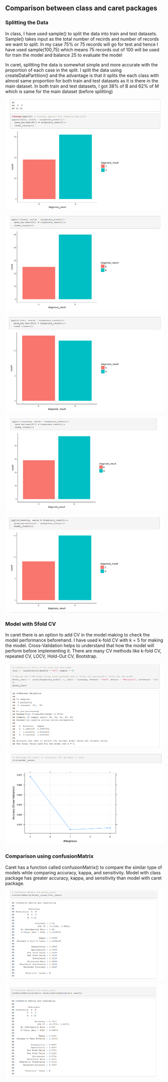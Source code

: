 ## Comparison between class and caret packages

### Splitting the Data
In class, I have used sample() to split the data into train and test datasets. Sample() takes input as the total number of recirds and number of records we want to split. In my case 75% or 75 records will go for test and hence I have used sample(100,75) which means 75 records out of 100 will be used for train the model and balance 25 to evaluate the model

In caret, splitting the data is somewhat simple and more accurate with the proportion of each case in the split. I split the data using createDataPartition() and the advantage is that it splits the each class with almost same proportion for both train and test datasets as it is there in the main dataset. In both train and test datasets, I got 38% of B and 62% of M which is same for the main dataset (before splitting)

![ggplot for dataset](https://github.com/rohitraturi/Supervised-Machine-Learning/blob/master/Assignments/Assignment3/Model-Comparison/ggplot%20for%20dataset.png)

![ggplot for train dataset](https://github.com/rohitraturi/Supervised-Machine-Learning/blob/master/Assignments/Assignment3/Model-Comparison/ggplot%20for%20train%20dataset.png)

![ggplot for test dataset](https://github.com/rohitraturi/Supervised-Machine-Learning/blob/master/Assignments/Assignment3/Model-Comparison/ggplot%20for%20test%20dataset.png)

![ggplot for training dataset](https://github.com/rohitraturi/Supervised-Machine-Learning/blob/master/Assignments/Assignment3/Model-Comparison/ggplot%20for%20training%20dataset.png)

![ggplot for testing dataset](https://github.com/rohitraturi/Supervised-Machine-Learning/blob/master/Assignments/Assignment3/Model-Comparison/ggplot%20for%20testing%20dataset.png)

### Model with 5fold CV
In caret there is an option to add CV in the model making to check the model performance beforehand. I have used k-fold CV with k = 5 for making the model. Cross-Validation helps to understand that how the model will perform before implementing it. There are many CV methods like k-fold CV, repeated CV, LOCV, Hold-Out CV, Bootstrap.

![5fold CV](https://github.com/rohitraturi/Supervised-Machine-Learning/blob/master/Assignments/Assignment3/Model-Comparison/5fold%20CV.png)

![optimize k value](https://github.com/rohitraturi/Supervised-Machine-Learning/blob/master/Assignments/Assignment3/Model-Comparison/optimize%20k%20value.png)

### Comparison using confusionMatrix
Caret has a function called confusionMatrix() to compare the similar type of models while comparing accuracy, kappa, and sensitivity. Model with class package has greater accuracy, kappa, and sensitivity than model with caret package.

![Confusion Matrix for class](https://github.com/rohitraturi/Supervised-Machine-Learning/blob/master/Assignments/Assignment3/Model-Comparison/Confusion%20Matrix%20for%20class.png)

![Confusion Matrix for caret](https://github.com/rohitraturi/Supervised-Machine-Learning/blob/master/Assignments/Assignment3/Model-Comparison/Confusion%20Matrix%20for%20caret.png)
